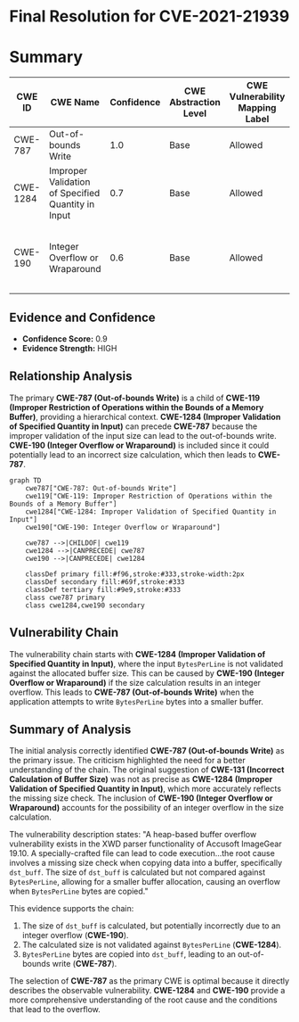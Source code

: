 # Final Resolution for CVE-2021-21939

# Summary
| CWE ID | CWE Name | Confidence | CWE Abstraction Level | CWE Vulnerability Mapping Label | CWE-Vulnerability Mapping Notes |
|---|---|---|---|---|---|
| CWE-787 | Out-of-bounds Write | 1.0 | Base | Allowed | Primary CWE |
| CWE-1284 | Improper Validation of Specified Quantity in Input | 0.7 | Base | Allowed | Secondary Candidate, Contributes to root cause |
| CWE-190 | Integer Overflow or Wraparound | 0.6 | Base | Allowed | Secondary Candidate, Potential cause for size calculation |

## Evidence and Confidence

*   **Confidence Score:** 0.9
*   **Evidence Strength:** HIGH

## Relationship Analysis
The primary **CWE-787 (Out-of-bounds Write)** is a child of **CWE-119 (Improper Restriction of Operations within the Bounds of a Memory Buffer)**, providing a hierarchical context. **CWE-1284 (Improper Validation of Specified Quantity in Input)** can precede **CWE-787** because the improper validation of the input size can lead to the out-of-bounds write. **CWE-190 (Integer Overflow or Wraparound)** is included since it could potentially lead to an incorrect size calculation, which then leads to **CWE-787**.

```mermaid
graph TD
    cwe787["CWE-787: Out-of-bounds Write"]
    cwe119["CWE-119: Improper Restriction of Operations within the Bounds of a Memory Buffer"]
    cwe1284["CWE-1284: Improper Validation of Specified Quantity in Input"]
    cwe190["CWE-190: Integer Overflow or Wraparound"]
    
    cwe787 -->|CHILDOF| cwe119
    cwe1284 -->|CANPRECEDE| cwe787
    cwe190 -->|CANPRECEDE| cwe1284
    
    classDef primary fill:#f96,stroke:#333,stroke-width:2px
    classDef secondary fill:#69f,stroke:#333
    classDef tertiary fill:#9e9,stroke:#333
    class cwe787 primary
    class cwe1284,cwe190 secondary
```

## Vulnerability Chain
The vulnerability chain starts with **CWE-1284 (Improper Validation of Specified Quantity in Input)**, where the input `BytesPerLine` is not validated against the allocated buffer size. This can be caused by **CWE-190 (Integer Overflow or Wraparound)** if the size calculation results in an integer overflow. This leads to **CWE-787 (Out-of-bounds Write)** when the application attempts to write `BytesPerLine` bytes into a smaller buffer.

## Summary of Analysis
The initial analysis correctly identified **CWE-787 (Out-of-bounds Write)** as the primary issue. The criticism highlighted the need for a better understanding of the chain. The original suggestion of **CWE-131 (Incorrect Calculation of Buffer Size)** was not as precise as **CWE-1284 (Improper Validation of Specified Quantity in Input)**, which more accurately reflects the missing size check. The inclusion of **CWE-190 (Integer Overflow or Wraparound)** accounts for the possibility of an integer overflow in the size calculation.

The vulnerability description states: "A heap-based buffer overflow vulnerability exists in the XWD parser functionality of Accusoft ImageGear 19.10. A specially-crafted file can lead to code execution...the root cause involves a missing size check when copying data into a buffer, specifically `dst_buff`. The size of `dst_buff` is calculated but not compared against `BytesPerLine`, allowing for a smaller buffer allocation, causing an overflow when `BytesPerLine` bytes are copied."

This evidence supports the chain:
1.  The size of `dst_buff` is calculated, but potentially incorrectly due to an integer overflow (**CWE-190**).
2.  The calculated size is not validated against `BytesPerLine` (**CWE-1284**).
3.  `BytesPerLine` bytes are copied into `dst_buff`, leading to an out-of-bounds write (**CWE-787**).

The selection of **CWE-787** as the primary CWE is optimal because it directly describes the observable vulnerability. **CWE-1284** and **CWE-190** provide a more comprehensive understanding of the root cause and the conditions that lead to the overflow.